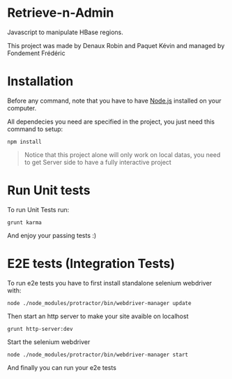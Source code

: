 Retrieve-n-Admin
================

Javascript to manipulate HBase regions.

This project was made by Denaux Robin and Paquet Kévin and managed by Fondement Frédéric

Installation
================
Before any command, note that you have to have [Node.js](http://nodejs.org/) installed on your computer.

All dependecies you need are specified in the project, you just need this command to setup:

    npm install

> Notice that this project alone will only work on local datas, you need to get Server side to have a fully interactive project

Run Unit tests
================
To run Unit Tests run:

    grunt karma

And enjoy your passing tests :)

E2E tests (Integration Tests)
================
To run e2e tests you have to first install standalone selenium webdriver with:

    node ./node_modules/protractor/bin/webdriver-manager update

Then start an http server to make your site avaible on localhost

    grunt http-server:dev

Start the selenium webdriver

    node ./node_modules/protractor/bin/webdriver-manager start

And finally you can run your e2e tests